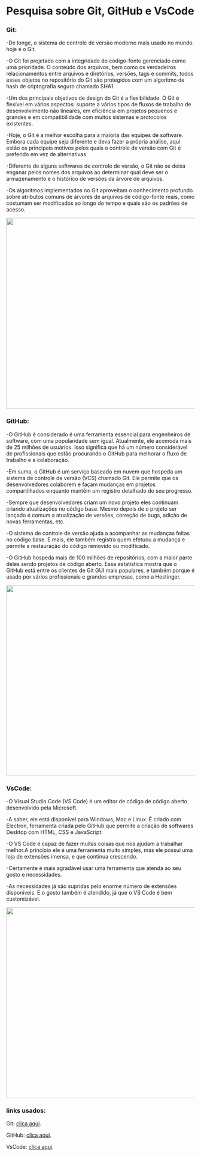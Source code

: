 # Pesquisa sobre Git, GitHub e VsCode

### Git:
-De longe, o sistema de controle de versão moderno mais usado no mundo hoje é o Git.

-O Git foi projetado com a integridade do código-fonte gerenciado como uma prioridade. O conteúdo dos arquivos, bem como os verdadeiros relacionamentos entre arquivos e diretórios, versões, tags e commits, todos esses objetos no repositório do Git são protegidos com um algoritmo de hash de criptografia seguro chamado SHA1.

-Um dos principais objetivos de design do Git é a flexibilidade. O Git é flexível em vários aspectos: suporte a vários tipos de fluxos de trabalho de desenvolvimento não lineares, em eficiência em projetos pequenos e grandes e em compatibilidade com muitos sistemas e protocolos existentes.

-Hoje, o Git é a melhor escolha para a maioria das equipes de software. Embora cada equipe seja diferente e deva fazer a própria análise, aqui estão os principais motivos pelos quais o controle de versão com Git é preferido em vez de alternativas

-Diferente de alguns softwares de controle de versão, o Git não se deixa enganar pelos nomes dos arquivos ao determinar qual deve ser o armazenamento e o histórico de versões da árvore de arquivos. 

-Os algoritmos implementados no Git aproveitam o conhecimento profundo sobre atributos comuns de árvores de arquivos de código-fonte reais, como costumam ser modificados ao longo do tempo e quais são os padrões de acesso.

<img src="https://encrypted-tbn0.gstatic.com/images?q=tbn:ANd9GcRF4FyRtqq7th_m6kue8wIjQJJWJAql70cuks2d01coCg&s" width="508px">


### GitHub:
-O GitHub é considerado é uma ferramenta essencial para engenheiros de software, com uma popularidade sem igual. Atualmente, ele acomoda mais de 25 milhões de usuários. Isso significa que há um número considerável de profissionais que estão procurando o GitHub para melhorar o fluxo de trabalho e a colaboração.

-Em suma, o GitHub é um serviço baseado em nuvem que hospeda um sistema de controle de versão (VCS) chamado Git. Ele permite que os desenvolvedores colaborem e façam mudanças em projetos compartilhados enquanto mantêm um registro detalhado do seu progresso.

-Sempre que desenvolvedores criam um novo projeto eles continuam criando atualizações no código base. Mesmo depois de o projeto ser lançado é comum a atualização de versões, correção de bugs, adição de novas ferramentas, etc.

-O sistema de controle de versão ajuda a acompanhar as mudanças feitas no código base. E mais, ele também registra quem efetuou a mudança e permite a restauração do código removido ou modificado.

-O GitHub hospeda mais de 100 milhões de repositórios, com a maior parte deles sendo projetos de código aberto. Essa estatística mostra que o GitHub está entre os clientes de Git GUI mais populares, e também porque é usado por vários profissionais e grandes empresas, como a Hostinger.

<img src="![image](https://github.com/JoaosCreative/AV1/assets/164904591/5bf31287-fe77-4422-a3ff-64d22be45375)" width="508px">



### VsCode: 
-O Visual Studio Code (VS Code) é um editor de código de código aberto desenvolvido pela Microsoft.

-A saber, ele está disponível para Windows, Mac e Linux. É criado com Electron, ferramenta criada pelo GitHub que permite a criação de softwares Desktop com HTML, CSS e JavaScript.

-O VS Code é capaz de fazer muitas coisas que nos ajudam a trabalhar melhor.A princípio ele é uma ferramenta muito simples, mas ele possui uma loja de extensões imensa, e que continua crescendo.

-Certamente é mais agradável usar uma ferramenta que atenda ao seu gosto e necessidades.

-As necessidades já são supridas pelo enorme número de extensões disponíveis. E o gosto também é atendido, já que o VS Code é bem customizável.

<img src="https://encrypted-tbn0.gstatic.com/images?q=tbn:ANd9GcRxmfPjWmbQ7-5XaWS340oI_cGsP715xZi2gpY6TUM4HA&s" width="508px">


### links usados:

Git: [clica aqui](https://www.atlassian.com/br/git/tutorials/what-is-git). 

GitHub: [clica aqui](https://www.hostinger.com.br/tutoriais/o-que-github). 

VsCode:  [clica aqui](https://www.treinaweb.com.br/blog/vs-code-o-que-e-e-por-que-voce-deve-usar). 





